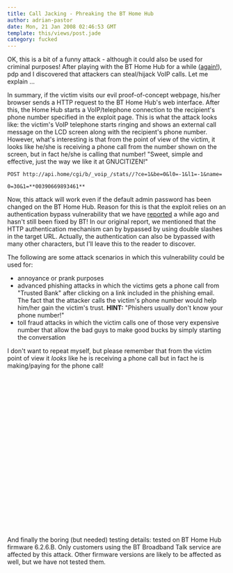 ```yaml
---
title: Call Jacking - Phreaking the BT Home Hub
author: adrian-pastor
date: Mon, 21 Jan 2008 02:46:53 GMT
template: this/views/post.jade
category: fucked
---
```


OK, this is a bit of a funny attack - although it could also be used for criminal purposes! After playing with the BT Home Hub for a while ([again!](http://www.google.com/search?q=site%3Agnucitizen.org+bt+home+hub)), pdp and I discovered that attackers can steal/hijack VoIP calls. Let me explain ...

In summary, if the victim visits our evil proof-of-concept webpage, his/her browser sends a HTTP request to the BT Home Hub's web interface. After this, the Home Hub starts a VoIP/telephone connection to the recipient's phone number specified in the exploit page. This is what the attack looks like: the victim's VoIP telephone starts ringing and shows an external call message on the LCD screen along with the recipient's phone number. However, what's interesting is that from the point of view of the victim, it looks like he/she is receiving a phone call from the number shown on the screen, but in fact he/she is calling that number! "Sweet, simple and effective, just the way we like it at GNUCITIZEN!"

    POST http://api.home/cgi/b/_voip_/stats//?ce=1&be=0&l0=-1&l1=-1&name=

    0=30&1=**00390669893461**

Now, this attack will work even if the default admin password has been changed on the BT Home Hub. Reason for this is that the exploit relies on an authentication bypass vulnerability that we have [reported](/blog/bt-home-flub-pwnin-the-bt-home-hub-4) a while ago and hasn't still been fixed by BT! In our original report, we mentioned that the HTTP authentication mechanism can by bypassed by using double slashes in the target URL. Actually, the authentication can also be bypassed with many other characters, but I'll leave this to the reader to discover.

The following are some attack scenarios in which this vulnerability could be used for:

* annoyance or prank purposes
* advanced phishing attacks in which the victims gets a phone call from "Trusted Bank" after clicking on a link included in the phishing email. The fact that the attacker calls the victim's phone number would help him/her gain the victim's trust. **HINT:** "Phishers usually don't know your phone number!"
* toll fraud attacks in which the victim calls one of those very expensive number that allow the bad guys to make good bucks by simply starting the conversation

I don't want to repeat myself, but please remember that from the victim point of view it _looks_ like he is receiving a phone call but in fact he is making/paying for the phone call!

<div class="screen"><object width="425" height="355"><param name="movie" value="http://www.youtube.com/v/0V0YZQWYCHI&rel=1"></param><param name="wmode" value="transparent"></param><embed src="http://www.youtube.com/v/0V0YZQWYCHI&rel=1" type="application/x-shockwave-flash" wmode="transparent" width="425" height="355"></embed></object></div>

And finally the boring (but needed) testing details: tested on BT Home Hub firmware 6.2.6.B. Only customers using the BT Broadband Talk service are affected by this attack. Other firmware versions are likely to be affected as well, but we have not tested them.

